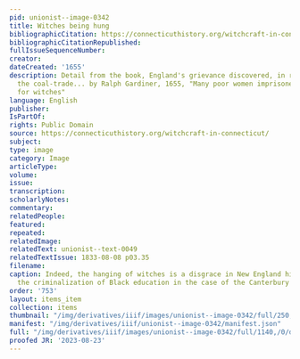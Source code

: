 ```yaml
---
pid: unionist--image-0342
title: Witches being hung
bibliographicCitation: https://connecticuthistory.org/witchcraft-in-connecticut/
bibliographicCitationRepublished: 
fullIssueSequenceNumber: 
creator: 
dateCreated: '1655'
description: Detail from the book, England's grievance discovered, in relation to
  the coal-trade... by Ralph Gardiner, 1655, "Many poor women imprisoned and hanged
  for witches"
language: English
publisher: 
IsPartOf: 
rights: Public Domain
source: https://connecticuthistory.org/witchcraft-in-connecticut/
subject: 
type: image
category: Image
articleType: 
volume: 
issue: 
transcription: 
scholarlyNotes: 
commentary: 
relatedPeople: 
featured: 
repeated: 
relatedImage: 
relatedText: unionist--text-0049
relatedTextIssue: 1833-08-08 p03.35
filename: 
caption: Indeed, the hanging of witches is a disgrace in New England history, as is
  the criminalization of Black education in the case of the Canterbury Female Academy.
order: '753'
layout: items_item
collection: items
thumbnail: "/img/derivatives/iiif/images/unionist--image-0342/full/250,/0/default.jpg"
manifest: "/img/derivatives/iiif/unionist--image-0342/manifest.json"
full: "/img/derivatives/iiif/images/unionist--image-0342/full/1140,/0/default.jpg"
proofed JR: '2023-08-23'
---
```

